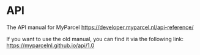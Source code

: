 # API
The API manual for MyParcel
https://developer.myparcel.nl/api-reference/

If you want to use the old manual, you can find it via the following link:
https://myparcelnl.github.io/api/1.0

